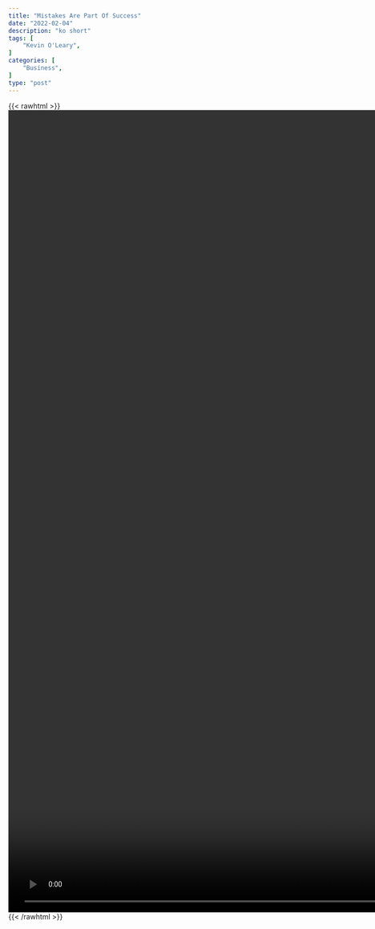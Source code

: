 ```yaml
---
title: "Mistakes Are Part Of Success"
date: "2022-02-04"
description: "ko short"
tags: [
    "Kevin O'Leary",
]
categories: [
    "Business",
]
type: "post"
---
```

{{< rawhtml >}}
    <video style="height:40vh;width:auto" overflow="hidden" controls>
        <source src="https://clips.dev00ps.com/Kevin_O_7Leary/Mistakes_Are_Part_Of_Being_Successful_-_Kevin_O__Leary.mp4" type="video/mp4"> 
    </video>
{{< /rawhtml >}}